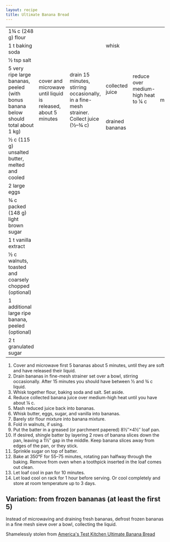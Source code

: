 ```yaml
---
layout: recipe
title: Ultimate Banana Bread
---
```

<table>
  <tr>
    <td>1&frac34; c (248 g) flour</td>
    <td rowspan="3" colspan="2" class="righthide">&nbsp;</td>
    <td rowspan="3">whisk</td>
    <td rowspan="3" colspan="3" class="righthide">&nbsp;</td>
    <td rowspan="9">stir</td>
    <td rowspan="10">fold</td>
    <td rowspan="10">put in prepared pan</td>
    <td rowspan="11">shingle</td>
    <td rowspan="12">sprinkle</td>
    <td rowspan="12">bake at 350&deg;F 55&ndash;75 minutes, turning halfway</td>
    <td rowspan="12">cool 10 minutes in pan, then on rack</td>
  </tr>
  <tr>
    <td>1 t baking soda</td>
  </tr>
  <tr>
    <td>&frac12; tsp salt</td>
  </tr>
  <tr>
    <td rowspan="2">5 very ripe large bananas, peeled<br>(with bonus banana below should total about 1 kg)</td>
    <td rowspan="2">cover and microwave until liquid is released, about 5 minutes</td>
    <td rowspan="2">drain 15 minutes, stirring occasionally, in a fine-mesh strainer. Collect juice (&frac12;&ndash;&frac34;&nbsp;c)</td>
    <td>collected juice</td>
    <td>reduce over medium-high heat to &frac14;&nbsp;c</td>
    <td rowspan="2">mash</td>
    <td rowspan="6">whisk</td>
  </tr>
  <tr>
    <td class="righthide">drained bananas</td>
    <td>&nbsp;</td>
  </tr>
  <tr>
    <td>&frac12; c (115 g) unsalted butter, melted and cooled</td>
    <td colspan="5" rowspan="4" class="righthide">&nbsp;</td>
  </tr>
  <tr>
    <td>2 large eggs</td>
  </tr>
  <tr>
    <td>&frac34; c packed (148 g) light brown sugar</td>
  </tr>
  <tr>
    <td>1 t vanilla extract</td>
  </tr>
  <tr>
    <td>&frac12; c walnuts, toasted and coarsely chopped  (optional)</td>
    <td colspan="7" class="righthide">&nbsp;</td>
  </tr>
  <tr>
    <td>1 additional large ripe banana, peeled (optional)</td>
    <td colspan="9" class="righthide">&nbsp;</td>
  </tr>
  <tr>
    <td>2 t granulated sugar</td>
    <td colspan="10" class="righthide">&nbsp;</td>
  </tr>
</table>

1. Cover and microwave first 5 bananas about 5 minutes, until they are soft and have released their liquid.
1. Drain bananas in fine-mesh strainer set over a bowl, stirring occasionally. After 15 minutes you should have between &frac12; and &frac34; c liquid.
1. Whisk together flour, baking soda and salt. Set aside.
1. Reduce collected banana juice over medium-high heat until you have about &frac14; c.
1. Mash reduced juice back into bananas.
1. Whisk butter, eggs, sugar, and vanilla into bananas.
1. Barely stir flour mixture into banana mixture.
1. Fold in walnuts, if using.
1. Put the batter in a greased (or parchment papered) 8&frac12;&Prime;&times;4&frac12;&Prime; loaf pan.
1. If desired, shingle batter by layering 2 rows of banana slices down the pan, leaving a 1&frac12;&Prime; gap in the middle. Keep banana slices away from edges of the pan, or they stick.
1. Sprinkle sugar on top of batter.
1. Bake at 350&deg;F for 55&ndash;75 minutes, rotating pan halfway through the baking. Remove from oven when a toothpick inserted in the loaf comes out clean.
1. Let loaf cool in pan for 10 minutes.
1. Let load cool on rack for 1 hour before serving. Or cool completely and store at room temperature up to 3 days.

<div class="variation">
<h2>Variation: from frozen bananas (at least the first 5)</h2>
<p>Instead of microwaving and draining fresh bananas, defrost frozen bananas in a fine mesh sieve over a bowl, collecting the liquid.</p>
</div>

<p class="confession">Shamelessly stolen from  <a href="https://www.americastestkitchen.com/recipes/6067-ultimate-banana-bread-recipe">America's Test Kitchen Ultimate Banana Bread</a></p>




<p class="confession"></p>
